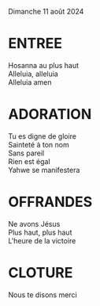 Dimanche 11 août 2024  
      
# ENTREE
Hosanna au plus haut  
Alleluia, alleluia  
Alleluia amen  

# ADORATION
Tu es digne de gloire  
Sainteté à ton nom  
Sans pareil  
Rien est égal  
Yahwe se manifestera  

# OFFRANDES
Ne avons Jésus  
Plus haut, plus haut  
L'heure de la victoire  

# CLOTURE
Nous te disons merci  
